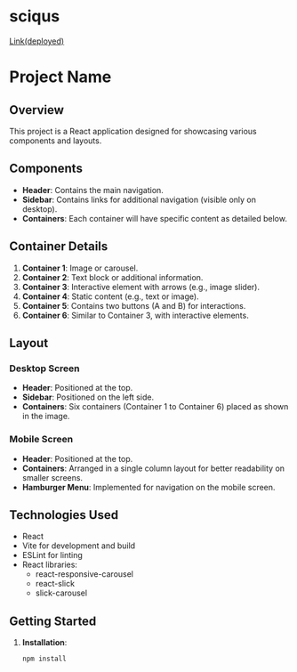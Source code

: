 # sciqus

[Link(deployed)](https://sciqus.netlify.app/)


# Project Name

## Overview

This project is a React application designed for showcasing various components and layouts.

## Components

- **Header**: Contains the main navigation.
- **Sidebar**: Contains links for additional navigation (visible only on desktop).
- **Containers**: Each container will have specific content as detailed below.

## Container Details

1. **Container 1**: Image or carousel.
2. **Container 2**: Text block or additional information.
3. **Container 3**: Interactive element with arrows (e.g., image slider).
4. **Container 4**: Static content (e.g., text or image).
5. **Container 5**: Contains two buttons (A and B) for interactions.
6. **Container 6**: Similar to Container 3, with interactive elements.

## Layout

### Desktop Screen

- **Header**: Positioned at the top.
- **Sidebar**: Positioned on the left side.
- **Containers**: Six containers (Container 1 to Container 6) placed as shown in the image.

### Mobile Screen

- **Header**: Positioned at the top.
- **Containers**: Arranged in a single column layout for better readability on smaller screens.
- **Hamburger Menu**: Implemented for navigation on the mobile screen.

## Technologies Used

- React
- Vite for development and build
- ESLint for linting
- React libraries:
  - react-responsive-carousel
  - react-slick
  - slick-carousel

## Getting Started

1. **Installation**:
   ```bash
   npm install
